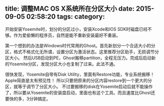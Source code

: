 title: 调整MAC OS X系统所在分区大小
date: 2015-09-05 02:58:20
tags:
category:
---
开始安装Yosemite时，划分的分区过小，安装Xcode和IOS SDK时磁盘已经不够。作为爱偷懒的程序员，自然是能不重新安装最好不重装。

第一个想到的办法是Windows时代常用的Ghost。首先新划分一个合适大小的分区，格式不格式化无所谓，设置分区为激活状态。这里推荐分区助手，无损调节分区大小。
然后USB启动到PE，Ghost搬移partition，全程无压力。完成后启动新的Yosemite分区，发现分区大小也复制了过来。此法不通。

很快发现，Yosemite自带有Disk Utility，里面有Restore功能，专业系统搬移！Apple简直是太有预见性！
所以只要把原来的分区内容restore到一个更大的分区，就等于调节了分区大小。
不过要搬移的disk在Yosemite启动后就不能操作了，所以要从Yosemite的安装盘启动，里面也有这个工具。而且速度比Ghost还要快的多，3分钟搞定。
